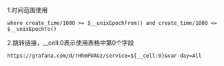 1.时间范围使用
```
where create_time/1000 >= $__unixEpochFrom() and create_time/1000 <= $__unixEpochTo()
```

2.跳转链接，__cell:0表示使用表格中第0个字段
```
https://grafana.com/d/rHhmPUAGz/service=${__cell:0}&var-day=All
```
